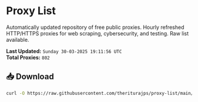 # Proxy List

Automatically updated repository of free public proxies. Hourly refreshed HTTP/HTTPS proxies for web scraping, cybersecurity, and testing. Raw list available.

**Last Updated:** `Sunday 30-03-2025 19:11:56 UTC`  
**Total Proxies:** `802`

## 📥 Download
```bash
curl -O https://raw.githubusercontent.com/theriturajps/proxy-list/main/proxies.txt
